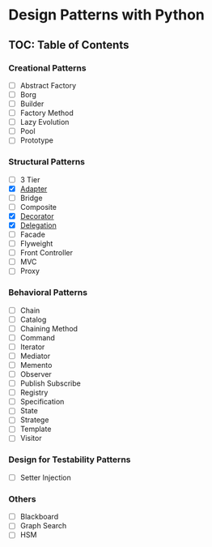 # Design Patterns with Python

## TOC: Table of Contents

### Creational Patterns

- [ ] Abstract Factory
- [ ] Borg
- [ ] Builder
- [ ] Factory Method
- [ ] Lazy Evolution
- [ ] Pool
- [ ] Prototype

### Structural Patterns 

- [ ] 3 Tier
- [X] [Adapter](https://github.com/AWEEKJ/TIL/blob/master/design-patterns/adapter.md)
- [ ] Bridge
- [ ] Composite
- [X] [Decorator](https://github.com/AWEEKJ/TIL/blob/master/design-patterns/decorator.md)
- [X] [Delegation](https://github.com/AWEEKJ/TIL/blob/master/design-patterns/delegation.md)
- [ ] Facade
- [ ] Flyweight
- [ ] Front Controller
- [ ] MVC
- [ ] Proxy

### Behavioral Patterns

- [ ] Chain
- [ ] Catalog
- [ ] Chaining Method
- [ ] Command
- [ ] Iterator
- [ ] Mediator
- [ ] Memento
- [ ] Observer
- [ ] Publish Subscribe
- [ ] Registry
- [ ] Specification
- [ ] State
- [ ] Stratege
- [ ] Template
- [ ] Visitor

### Design for Testability Patterns

- [ ] Setter Injection

### Others

- [ ] Blackboard
- [ ] Graph Search
- [ ] HSM

